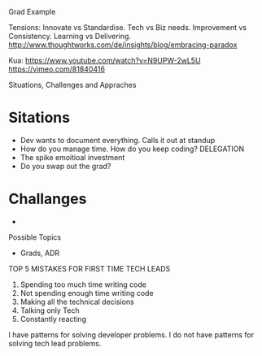 Grad Example

Tensions: Innovate vs Standardise. Tech vs Biz needs. 
          Improvement vs Consistency. Learning vs Delivering. 
http://www.thoughtworks.com/de/insights/blog/embracing-paradox


Kua:
https://www.youtube.com/watch?v=N9UPW-2wL5U
https://vimeo.com/81840416

Situations, Challenges and Appraches


# Sitations
 * Dev wants to document everything. Calls it out at standup
 * How do you manage time. How do you keep coding? DELEGATION
 * The spike emoitioal investment
 * Do you swap out the grad?

# Challanges
 * 


Possible Topics
 * Grads, ADR



TOP 5 MISTAKES FOR FIRST TIME TECH LEADS
1. Spending too much time writing code
2. Not spending enough time writing code
3. Making all the technical decisions
4. Talking only Tech
5. Constantly reacting


I have patterns for solving developer problems. I do not have patterns for solving tech lead problems.